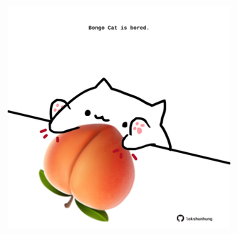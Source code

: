 <!-- built at 05/12/2023, 05:00:37 UTC -->
<p align="center">
  <img width="500" height="500" src="./ReadmeImage.svg">
</p>
